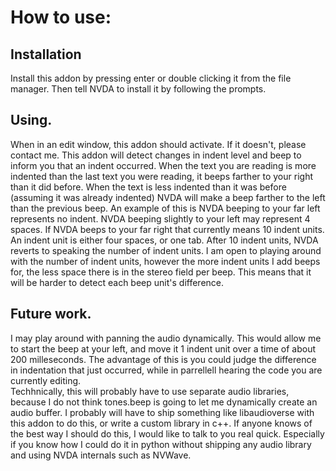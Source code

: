 # How to use:

## Installation

Install this addon by pressing enter or double clicking it from the file manager. Then tell NVDA to install it by following the prompts.

## Using.

When in an edit window, this addon should activate. If it doesn't, please contact me.
This addon will detect changes in indent level and beep to inform you that an indent occurred. When the text you are reading is more indented than the last text you were reading, it beeps farther to your right than it did before. When the text is less indented than it was before (assuming it was already indented) NVDA will make a beep farther to the left than the previous beep. An example of this is NVDA beeping to your far left represents no indent. NVDA beeping slightly to your left may represent 4 spaces. If NVDA beeps to your far right that currently means 10 indent units. An indent unit is either four spaces, or one tab. After 10 indent units, NVDA reverts to speaking the number of indent units. I am open to playing around with the number of indent units, however the more indent units I add beeps for, the less space there is in the stereo field per beep. This means that it will be harder to detect each beep unit's difference.

## Future work.

I may play around with panning the audio dynamically. This would allow me to start the beep at your left, and move it 1 indent unit over a time of about 200 milleseconds. The advantage of this is you could judge the difference in indentation that just occurred, while in parrellell hearing the code you are currently editing.  
Techhnically, this will probably have to use separate audio libraries, because I do not think tones.beep is going to let me dynamically create an audio buffer. I probably will have to ship something like libaudioverse with this addon to do this, or write a custom library in c++. If anyone knows of the best way I should do this, I would like to talk to you real quick. Especially if you know how I could do it in python without shipping any audio library and using NVDA internals such as NVWave.